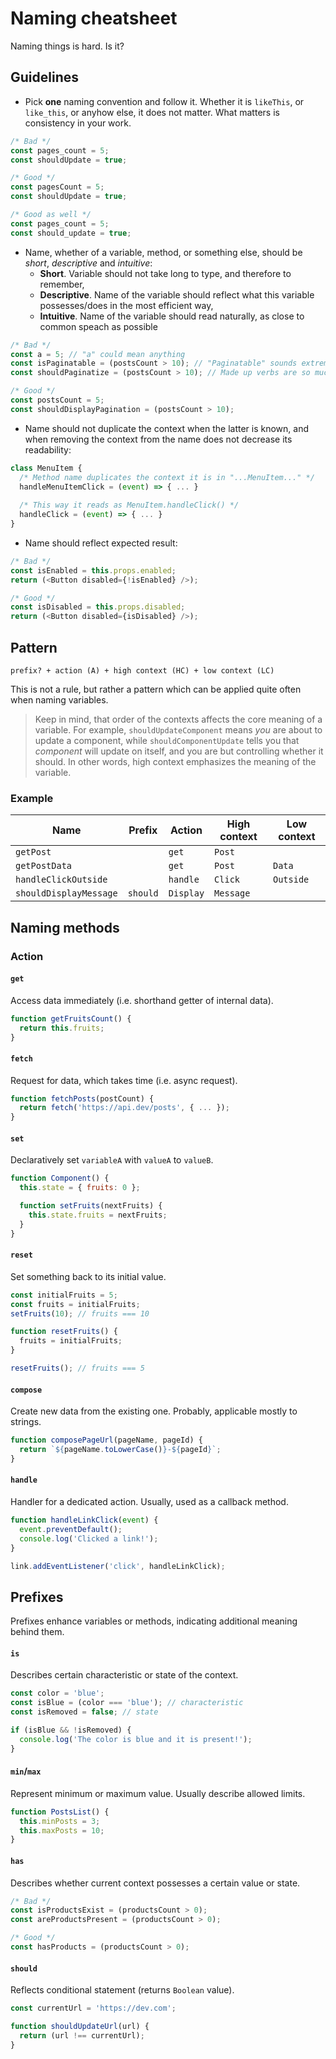 # Naming cheatsheet
Naming things is hard. Is it?

## Guidelines
* Pick **one** naming convention and follow it. Whether it is `likeThis`, or `like_this`, or anyhow else, it does not matter. What matters is consistency in your work.
```js
/* Bad */
const pages_count = 5;
const shouldUpdate = true;

/* Good */
const pagesCount = 5;
const shouldUpdate = true;

/* Good as well */
const pages_count = 5;
const should_update = true;
```
* Name, whether of a variable, method, or something else, should be *short*, *descriptive* and *intuitive*:
  * **Short**. Variable should not take long to type, and therefore to remember,
  * **Descriptive**. Name of the variable should reflect what this variable possesses/does in the most efficient way,
  * **Intuitive**. Name of the variable should read naturally, as close to common speach as possible
```js
/* Bad */
const a = 5; // "a" could mean anything
const isPaginatable = (postsCount > 10); // "Paginatable" sounds extremely unnatural
const shouldPaginatize = (postsCount > 10); // Made up verbs are so much fun!

/* Good */
const postsCount = 5;
const shouldDisplayPagination = (postsCount > 10);
```

* Name should not duplicate the context when the latter is known, and when removing the context from the name does not decrease its readability:
```js
class MenuItem {
  /* Method name duplicates the context it is in "...MenuItem..." */
  handleMenuItemClick = (event) => { ... }
  
  /* This way it reads as MenuItem.handleClick() */
  handleClick = (event) => { ... }
}
```
* Name should reflect expected result:
```js
/* Bad */
const isEnabled = this.props.enabled;
return (<Button disabled={!isEnabled} />);

/* Good */
const isDisabled = this.props.disabled;
return (<Button disabled={isDisabled} />);
```

## Pattern
```
prefix? + action (A) + high context (HC) + low context (LC)
```
This is not a rule, but rather a pattern which can be applied quite often when naming variables.

> Keep in mind, that order of the contexts affects the core meaning of a variable. For example, `shouldUpdateComponent` means *you* are about to update a component, while `shouldComponentUpdate` tells you that *component* will update on itself, and you are but controlling whether it should.
In other words, high context emphasizes the meaning of the variable.

### Example
| Name | Prefix | Action | High context | Low context |
| ---- | ---- | ------ | ------------ | ----------- |
| `getPost` | | `get` | `Post` |  |
| `getPostData` | | `get` | `Post` | `Data` |
| `handleClickOutside` | | `handle` | `Click` | `Outside` |
| `shouldDisplayMessage` | `should` | `Display` | `Message`| |

## Naming methods

### Action
#### `get`
Access data immediately (i.e. shorthand getter of internal data).
```js
function getFruitsCount() {
  return this.fruits;
}
```
#### `fetch`
Request for data, which takes time (i.e. async request).
```js
function fetchPosts(postCount) {
  return fetch('https://api.dev/posts', { ... });
}
```
#### `set`
Declaratively set `variableA` with `valueA` to `valueB`.
```js
function Component() {
  this.state = { fruits: 0 };

  function setFruits(nextFruits) {
    this.state.fruits = nextFruits;
  }
}
```
#### `reset`
Set something back to its initial value.
```js
const initialFruits = 5;
const fruits = initialFruits;
setFruits(10); // fruits === 10

function resetFruits() {
  fruits = initialFruits;
}

resetFruits(); // fruits === 5
```
#### `compose`
Create new data from the existing one. Probably, applicable mostly to strings.
```js
function composePageUrl(pageName, pageId) {
  return `${pageName.toLowerCase()}-${pageId}`;
}
```

#### `handle`
Handler for a dedicated action. Usually, used as a callback method.
```js
function handleLinkClick(event) {
  event.preventDefault();
  console.log('Clicked a link!');
}

link.addEventListener('click', handleLinkClick);
```

## Prefixes
Prefixes enhance variables or methods, indicating additional meaning behind them.

#### `is`
Describes certain characteristic or state of the context.
```js
const color = 'blue';
const isBlue = (color === 'blue'); // characteristic
const isRemoved = false; // state

if (isBlue && !isRemoved) {
  console.log('The color is blue and it is present!');
}
```

#### `min`/`max`
Represent minimum or maximum value. Usually describe allowed limits.
```js
function PostsList() {
  this.minPosts = 3;
  this.maxPosts = 10;
}
```

#### `has`
Describes whether current context possesses a certain value or state.
```js
/* Bad */
const isProductsExist = (productsCount > 0);
const areProductsPresent = (productsCount > 0);

/* Good */
const hasProducts = (productsCount > 0);
```

#### `should`
Reflects conditional statement (returns `Boolean` value).
```js
const currentUrl = 'https://dev.com';

function shouldUpdateUrl(url) {
  return (url !== currentUrl);
}
```
